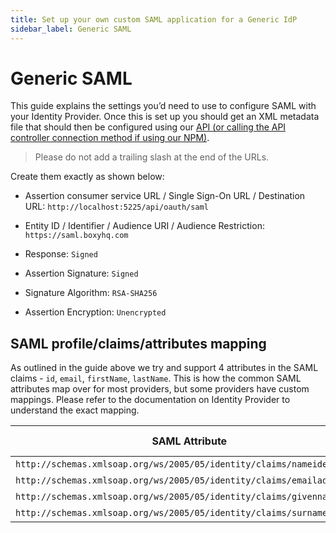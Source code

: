 ```yaml
---
title: Set up your own custom SAML application for a Generic IdP
sidebar_label: Generic SAML
---
```


# Generic SAML

This guide explains the settings you’d need to use to configure SAML with your Identity Provider. Once this is set up you should get an XML metadata file that should then be configured using our [API (or calling the API controller connection method if using our NPM)](../sso-flow/index.md#21-add-connection).

> Please do not add a trailing slash at the end of the URLs.

Create them exactly as shown below:

- Assertion consumer service URL / Single Sign-On URL / Destination URL: `http://localhost:5225/api/oauth/saml`

- Entity ID / Identifier / Audience URI / Audience Restriction: `https://saml.boxyhq.com`

- Response: `Signed`

- Assertion Signature: `Signed`

- Signature Algorithm: `RSA-SHA256`

- Assertion Encryption: `Unencrypted`

## SAML profile/claims/attributes mapping

As outlined in the guide above we try and support 4 attributes in the SAML claims - `id`, `email`, `firstName`, `lastName`. This is how the common SAML attributes map over for most providers, but some providers have custom mappings. Please refer to the documentation on Identity Provider to understand the exact mapping.

| SAML Attribute                                                         | Jackson mapping |
| ---------------------------------------------------------------------- | --------------- |
| `http://schemas.xmlsoap.org/ws/2005/05/identity/claims/nameidentifier` | id              |
| `http://schemas.xmlsoap.org/ws/2005/05/identity/claims/emailaddress`   | email           |
| `http://schemas.xmlsoap.org/ws/2005/05/identity/claims/givenname`      | firstName       |
| `http://schemas.xmlsoap.org/ws/2005/05/identity/claims/surname`        | lastName        |
